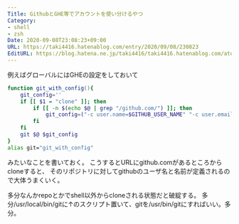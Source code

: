 ```yaml
---
Title: GithubとGHE等でアカウントを使い分けるやつ
Category:
- shell
- zsh
Date: 2020-09-08T23:08:23+09:00
URL: https://taki4416.hatenablog.com/entry/2020/09/08/230823
EditURL: https://blog.hatena.ne.jp/taki4416/taki4416.hatenablog.com/atom/entry/26006613625528338
---
```


例えばグローバルにはGHEの設定をしておいて

```zsh
function git_with_config(){
    git_config=''
    if [[ $1 = "clone" ]]; then
        if [[ -n $(echo $@ | grep "/github.com/") ]]; then
            git_config=("-c user.name=$GITHUB_USER_NAME" "-c user.email=$GITHUB_USE_EMAIL")
        fi
    fi
    git $@ $git_config
}
alias git="git_with_config"
```

みたいなことを書いておく。
こうするとURLにgithub.comがあるところからcloneすると、
そのリポジトリに対してgithubのユーザ名と名前が定義されるので大体うまくいく。

多分なんかrepoとかでshell以外からcloneされる状態だと破綻する。
多分/usr/local/bin/gitに↑のスクリプト置いて、gitを/usr/bin/gitにすればいい。多分。
